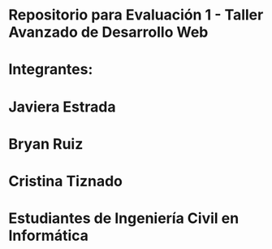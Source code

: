 # Repositorio para Evaluación 1 - Taller Avanzado de Desarrollo Web
# Integrantes:
# Javiera Estrada
# Bryan Ruiz
# Cristina Tiznado
# Estudiantes de Ingeniería Civil en Informática
